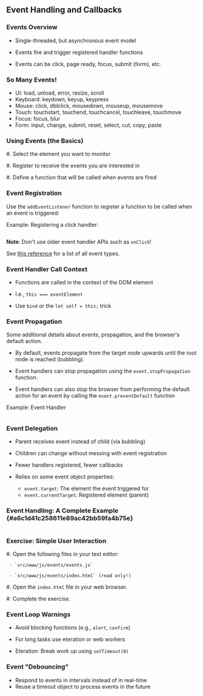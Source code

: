 ## Event Handling and Callbacks

### Events Overview

  - Single-threaded, but asynchronous event model

  - Events fire and trigger registered handler functions

  - Events can be click, page ready, focus, submit (form), etc.

### So Many Events!

  - UI: load, unload, error, resize, scroll
  - Keyboard: keydown, keyup, keypress
  - Mouse: click, dblclick, mousedown, mouseup, mousemove
  - Touch: touchstart, touchend, touchcancel, touchleave, touchmove
  - Focus: focus, blur
  - Form: input, change, submit, reset, select, cut, copy, paste

### Using Events (the Basics)

  #. Select the element you want to monitor

  #. Register to receive the events you are interested in

  #. Define a function that will be called when events are fired

### Event Registration

Use the `addEventListener` function to register a function to be
called when an event is triggered:

Example: Registering a click handler:

~~~ {.javascript insert="../../../src/examples/js/eventex.js"}
~~~

**Note**: Don't use older event handler APIs such as `onClick`!

<div class="notes">

See [this reference][event-types] for a list of all event types.

[event-types]: https://developer.mozilla.org/en-US/docs/Web/Events

</div>

### Event Handler Call Context

  - Functions are called in the context of the DOM element

  - I.e., `this === eventElement`

  - Use `bind` or the `let self = this;` trick

### Event Propagation

<div class="notes">

Some additional details about events, propagation, and the browser's
default action.

</div>

  * By default, events propagate from the target node upwards until
    the root node is reached (bubbling).

  * Event handlers can stop propagation using the
    `event.stopPropagation` function.

  * Event handlers can also stop the browser from performing the
    default action for an event by calling the `event.preventDefault`
    function

Example: Event Handler

~~~ {.javascript insert="../../../src/examples/js/eventstop.js" token="example"}
~~~

### Event Delegation

  - Parent receives event instead of child (via bubbling)

  - Children can change without messing with event registration

  - Fewer handlers registered, fewer callbacks

  - Relies on some event object properties:
    -   `event.target`: The element the event triggered for
    -   `event.currentTarget`: Registered element (parent)

### Event Handling: A Complete Example {#a6c1d41c258611e89ac42bb59fa4b75e}

~~~ {.javascript insert="../../../src/examples/js/events.js"}
~~~

### Exercise: Simple User Interaction

  #. Open the following files in your text editor:

     - `src/www/js/events/events.js`

     - `src/www/js/events/index.html` (read only!)

  #. Open the `index.html` file in your web browser.

  #. Complete the exercise.

### Event Loop Warnings

  - Avoid blocking functions (e.g., `alert`, `confirm`)

  - For long tasks use eteration or web workers

  - Eteration: Break work up using `setTimeout(0)`

### Event "Debouncing"

  - Respond to events in intervals instead of in real-time
  - Reuse a timeout object to process events in the future

~~~ {.javascript insert="../../../src/examples/js/debounce.js" token="debounce"}
~~~

